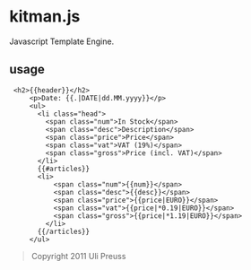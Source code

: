 kitman.js
=======

Javascript Template Engine.


usage
------


     <h2>{{header}}</h2>
		 <p>Date: {{.|DATE|dd.MM.yyyy}}</p>
		 <ul>
		   <li class="head">
		     <span class="num">In Stock</span>
		     <span class="desc">Description</span>
		     <span class="price">Price</span>
		     <span class="vat">VAT (19%)</span>
		     <span class="gross">Price (incl. VAT)</span>
		   </li>
		   {{#articles}}
		   <li>
		       <span class="num">{{num}}</span>
		       <span class="desc">{{desc}}</span>
		       <span class="price">{{price|EURO}}</span>
		       <span class="vat">{{price|*0.19|EURO}}</span>
		       <span class="gross">{{price|*1.19|EURO}}</span>
		     </li>
		   {{/articles}}
		 </ul>
		



> Copyright 2011 Uli Preuss
